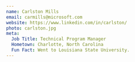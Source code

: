```yaml
---
name: Carlston Mills
email: carmills@microsoft.com
website: https://www.linkedin.com/in/carlston/
photo: carlston.jpg
meta:
  Job Title: Technical Program Manager
  Hometown: Charlotte, North Carolina
  Fun Fact: Went to Louisiana State University.
---
```

